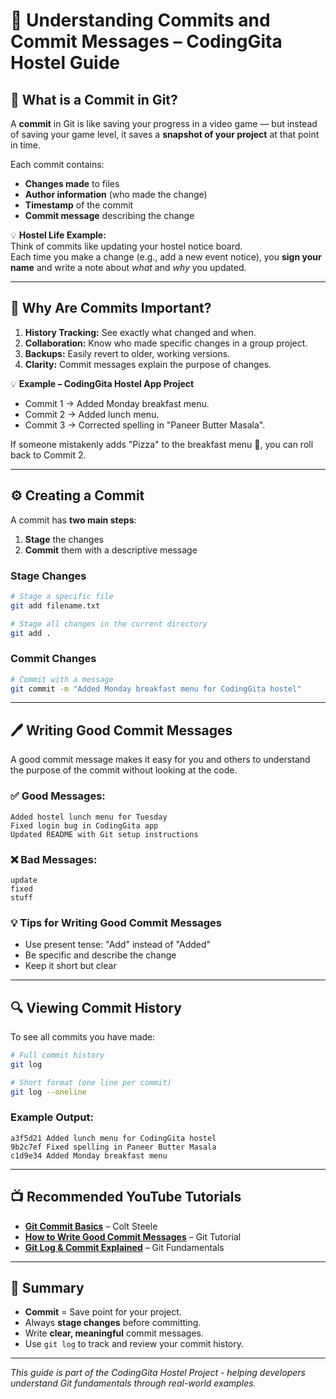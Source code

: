 # 📝 Understanding Commits and Commit Messages – CodingGita Hostel Guide

## 📌 What is a Commit in Git?

A **commit** in Git is like saving your progress in a video game — but instead of saving your game level, it saves a **snapshot of your project** at that point in time.

Each commit contains:
- **Changes made** to files
- **Author information** (who made the change)
- **Timestamp** of the commit
- **Commit message** describing the change

💡 **Hostel Life Example:**  
Think of commits like updating your hostel notice board.  
Each time you make a change (e.g., add a new event notice), you **sign your name** and write a note about *what* and *why* you updated.

---

## 🎯 Why Are Commits Important?

1. **History Tracking:** See exactly what changed and when.
2. **Collaboration:** Know who made specific changes in a group project.
3. **Backups:** Easily revert to older, working versions.
4. **Clarity:** Commit messages explain the purpose of changes.

💡 **Example – CodingGita Hostel App Project**
- Commit 1 → Added Monday breakfast menu.
- Commit 2 → Added lunch menu.
- Commit 3 → Corrected spelling in "Paneer Butter Masala".

If someone mistakenly adds "Pizza" to the breakfast menu 🍕, you can roll back to Commit 2.

---

## ⚙️ Creating a Commit

A commit has **two main steps**:  
1. **Stage** the changes  
2. **Commit** them with a descriptive message

### Stage Changes
```bash
# Stage a specific file
git add filename.txt

# Stage all changes in the current directory
git add .
```

### Commit Changes
```bash
# Commit with a message
git commit -m "Added Monday breakfast menu for CodingGita hostel"
```

---

## 🖊 Writing Good Commit Messages

A good commit message makes it easy for you and others to understand the purpose of the commit without looking at the code.

### ✅ Good Messages:
```
Added hostel lunch menu for Tuesday
Fixed login bug in CodingGita app
Updated README with Git setup instructions
```

### ❌ Bad Messages:
```
update
fixed
stuff
```

### 💡 Tips for Writing Good Commit Messages
- Use present tense: "Add" instead of "Added"
- Be specific and describe the change
- Keep it short but clear

---

## 🔍 Viewing Commit History

To see all commits you have made:

```bash
# Full commit history
git log

# Short format (one line per commit)
git log --oneline
```

### Example Output:
```
a3f5d21 Added lunch menu for CodingGita hostel
9b2c7ef Fixed spelling in Paneer Butter Masala
c1d9e34 Added Monday breakfast menu
```

---

## 📺 Recommended YouTube Tutorials

- **[Git Commit Basics](https://www.youtube.com/watch?v=USjZcfj8yxE&ab_channel=ColtSteele)** – Colt Steele
- **[How to Write Good Commit Messages](https://www.youtube.com/watch?v=1SXpE08hvGs)** – Git Tutorial
- **[Git Log & Commit Explained](https://www.youtube.com/watch?v=HVsySz-h9r4)** – Git Fundamentals

---

## 📝 Summary

- **Commit** = Save point for your project.
- Always **stage changes** before committing.
- Write **clear, meaningful** commit messages.
- Use `git log` to track and review your commit history.

---

*This guide is part of the CodingGita Hostel Project - helping developers understand Git fundamentals through real-world examples.*
